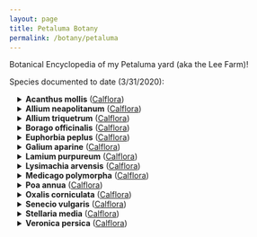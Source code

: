 ```yaml
---
layout: page
title: Petaluma Botany
permalink: /botany/petaluma
---
```


Botanical Encyclopedia of my Petaluma yard (aka the Lee Farm)!

Species documented to date (3/31/2020):

<div style="padding-left: 1em">

<details><summary><strong>Acanthus mollis</strong> (<a href="https://www.calflora.org/cgi-bin/species_query.cgi?where-calrecnum=8450">Calflora</a>)</summary>
<div style="padding-left: 2em">
<strong>Common name(s):</strong> Bear's Breech<br />
<strong>Historic household popularity:</strong> Medium-High<br />
<strong>Comment:</strong> Dad's favorite.  Highly invasive, prolific plant.  Has taken over much of the back yard, with side and front yards following.<br />
<strong>Edibility:</strong> Unknown<br />
<strong>Medicinal Uses:</strong> Traditional used to treat dislocated joints and to sooth burns.<br />
<strong>Date observed:</strong> 3/30/2020<br />
</div></details>

<details><summary><strong>Allium neapolitanum</strong> (<a href="https://www.calflora.org/cgi-bin/species_query.cgi?where-calrecnum=214">Calflora</a>)</summary>
<div style="padding-left: 2em">
<strong>Common name(s):</strong> White Garlic; Naples Garlic; False Garlic (and many more)<br />
<strong>Historic household popularity:</strong> Unknown<br />
<strong>Comment:</strong> This pretty allium has arrived in force this year near the swing in the back yard, creating a lovely array of white flower heads.  Some few are announcing themselves around the Goddess in the side yard.  An invasive plant, probably worth keeping in check, but not too aggressively.<br />
<strong>Edibility:</strong> Edible and delicious!  The small bulbs, leaves, and flowers are all tasty and with an onion-garlic flavor.  The flowers are sweet and oniony and especially tasty raw.<br />
<strong>Medicinal Uses:</strong> Nutritional value.<br />
<strong>Distribution:</strong> Not native to California.  Native to the Medditerranean Region.<br />
<strong>Date observed:</strong> 3/30/2020<br />
<a href="/assets/img/a_neapolitanum-1.jpg"><img src="/assets/img/a_neapolitanum-1.jpg" vspace="2" height="150" /></a>
<a href="/assets/img/a_neapolitanum-2.jpg"><img src="/assets/img/a_neapolitanum-2.jpg" vspace="2" height="150" /></a>
<a href="/assets/img/a_neapolitanum-3.jpg"><img src="/assets/img/a_neapolitanum-3.jpg" vspace="2" height="150" /></a>
<a href="/assets/img/a_neapolitanum-4.jpg"><img src="/assets/img/a_neapolitanum-4.jpg" vspace="2" height="150" /></a>
<a href="/assets/img/a_neapolitanum-5.jpg"><img src="/assets/img/a_neapolitanum-5.jpg" vspace="2" height="150" /></a>
<a href="/assets/img/a_neapolitanum-6.jpg"><img src="/assets/img/a_neapolitanum-6.jpg" vspace="2" height="150" /></a>
<a href="/assets/img/a_neapolitanum-7.jpg"><img src="/assets/img/a_neapolitanum-7.jpg" vspace="2" height="150" /></a>
</div></details>

<details><summary><strong>Allium triquetrum</strong> (<a href="https://www.calflora.org/cgi-bin/species_query.cgi?where-calrecnum=238">Calflora</a>)</summary>
<div style="padding-left: 2em">
<strong>Common name(s):</strong> Snow Bell; Angled Onion; Three-cornered Leek<br />
<strong>Historic household popularity:</strong> Low<br />
<strong>Comment:</strong> Dad's least favorite.  Very invasive, but now receding compared to historic levels. Flower's are very cool looking.  Common in many neighboring yards.  Has some recovering stands in the front, side, and back yard.<br />
<strong>Edibility:</strong> Delicious! We have tried raw (flowers, stalks), sauteed, vinegar pickled, and brine fermented.<br />
<strong>Medicinal Uses:</strong> Nutritional value.<br />
<strong>Date observed:</strong> 3/30/2020<br />
<a href="/assets/img/a_triquetrum-1.jpg"><img src="/assets/img/a_triquetrum-1.jpg" vspace="2" height="150" /></a>
<a href="/assets/img/a_triquetrum-2.jpg"><img src="/assets/img/a_triquetrum-2.jpg" vspace="2" height="150" /></a>
<a href="/assets/img/a_triquetrum-3.jpg"><img src="/assets/img/a_triquetrum-3.jpg" vspace="2" height="150" /></a>
<a href="/assets/img/a_triquetrum-4.jpg"><img src="/assets/img/a_triquetrum-4.jpg" vspace="2" height="150" /></a>
<a href="/assets/img/a_triquetrum-5.jpg"><img src="/assets/img/a_triquetrum-5.jpg" vspace="2" height="150" /></a>
<a href="/assets/img/a_triquetrum-6.jpg"><img src="/assets/img/a_triquetrum-6.jpg" vspace="2" height="150" /></a>
<a href="/assets/img/a_triquetrum-7.jpg"><img src="/assets/img/a_triquetrum-7.jpg" vspace="2" height="150" /></a>
</div></details>

<details><summary><strong>Borago officinalis</strong> (<a href="https://www.calflora.org/cgi-bin/species_query.cgi?where-calrecnum=1110">Calflora</a>)</summary>
<div style="padding-left: 2em">
<strong>Common name(s):</strong> Borage<br />
<strong>Historic household popularity:</strong> High<br />
<strong>Comment:</strong> Borage has gotten a bit out of control around the yard, but we aren't trying very hard to keep it in check.  I think the borage population in the yard originated from some hand-planted seeds a few years ago.  Its a pretty, pollinator friendly plant, and produces a fair amount of biomass for composting.<br />
<strong>Edibility:</strong> Edible and tasty.  Leaves can be eaten raw or cooked, flowers are a delicate raw snack to much while browsing the garden.  The seeds also edible and known for being very high in gamma-linolenic acid (GLA).<br />
<strong>Medicinal Uses:</strong> Apparently used to dispel melancholy and induce euphoria, and to treat a variety of ailments.<br />
<strong>Distribution:</strong> Not native to California.  Native to the Medditerranean Region.<br />
<strong>Date observed:</strong> 3/31/2020<br />
<a href="/assets/img/b_officinalis-1.jpg"><img src="/assets/img/b_officinalis-1.jpg" vspace="2" height="150" /></a>
<a href="/assets/img/b_officinalis-2.jpg"><img src="/assets/img/b_officinalis-2.jpg" vspace="2" height="150" /></a>
<a href="/assets/img/b_officinalis-3.jpg"><img src="/assets/img/b_officinalis-3.jpg" vspace="2" height="150" /></a>
<a href="/assets/img/b_officinalis-4.jpg"><img src="/assets/img/b_officinalis-4.jpg" vspace="2" height="150" /></a>
</div></details>

<details><summary><strong>Euphorbia peplus</strong> (<a href="https://www.calflora.org/cgi-bin/species_query.cgi?where-calrecnum=3561">Calflora</a>)</summary>
<div style="padding-left: 2em">
<strong>Common name(s):</strong> Petty Spurge<br />
<strong>Historic household popularity:</strong> Unknown<br />
<strong>Comment:</strong><br />
<strong>Edibility:</strong><br />
<strong>Medicinal Uses:</strong><br />
<strong>Distribution:</strong> Not native to California. Native to Europe, North Africa, West Asia.<br />
<strong>Date observed:</strong> 3/31/2020<br />

</div></details>

<details><summary><strong>Galium aparine</strong> (<a href="https://www.calflora.org/cgi-bin/species_query.cgi?where-calrecnum=3669">Calflora</a>)</summary>
<div style="padding-left: 2em">
<strong>Common name(s):</strong> Cleavers; Bedstraw; Catchweed<br />
<strong>Historic household popularity:</strong> Low<br />
<strong>Comment:</strong> Mom complains about this one.  It is a sticky, somewhat abrasive plant, sometimes referred to as velcro plant for that reason. This seems to pop up in a few notable spots around the yard, like around the rosemary next to the side door and in and around the square wooden planter boxes by the pond. It has teeny tiny white flowers!<br />
<strong>Edibility:</strong> Reportedly edible raw or cooked, preferably the tender tips of young shoots. I have not yet tried it.<br />
<strong>Medicinal Uses:</strong> Long history of medicinal use, in particular for skin problems and general detoxifying (cancer), along with a bunch of other stuff.  The genus is of interest to the pharmaceutical industry.<br />
<strong>Distribution:</strong> California Native!<br />
<strong>Date observed:</strong> 3/30/2020<br />
</div></details>

<details><summary><strong>Lamium purpureum</strong> (<a href="https://www.calflora.org/cgi-bin/species_query.cgi?where-calrecnum=4562">Calflora</a>)</summary>
<div style="padding-left: 2em">
<strong>Common name(s):</strong> Purple Deadnettle; Henbit<br />
<strong>Historic household popularity:</strong> Unknown<br />
<strong>Comment:</strong> A lovely, colorful, and abundant weed in the back yard.<br />
<strong>Edibility:</strong> Edible.  I've nibbled leaves (fine), but not tried cooking.  Flowers are tiny but can be sweet!<br />
<strong>Medicinal Uses:</strong> Leaves can be used to treat wounds, maybe some other stuff.<br />
<strong>Date observed:</strong> 3/30/2020<br />
<a href="/assets/img/l_purpureum-1.jpg"><img src="/assets/img/l_purpureum-1.jpg" vspace="2" height="150" /></a>
<a href="/assets/img/l_purpureum-2.jpg"><img src="/assets/img/l_purpureum-2.jpg" vspace="2" height="150" /></a>
<a href="/assets/img/l_purpureum-3.jpg"><img src="/assets/img/l_purpureum-3.jpg" vspace="2" height="150" /></a>
<a href="/assets/img/l_purpureum-4.jpg"><img src="/assets/img/l_purpureum-4.jpg" vspace="2" height="150" /></a>
<a href="/assets/img/l_purpureum-5.jpg"><img src="/assets/img/l_purpureum-5.jpg" vspace="2" height="150" /></a>
</div></details>

<details><summary><strong>Lysimachia arvensis</strong> (<a href="https://www.calflora.org/cgi-bin/species_query.cgi?where-calrecnum=13206">Calflora</a>)</summary>
<div style="padding-left: 2em">
<strong>Common name(s):</strong> Scarlet Pimpernel<br />
<strong>Historic household popularity:</strong> Unknown<br />
<strong>Comment:</strong><br />
<strong>Edibility:</strong><br />
<strong>Medicinal Uses:</strong><br />
<strong>Date observed:</strong> 3/31/2020<br />
<a href="/assets/img/l_arvensis-1.jpg"><img src="/assets/img/l_arvensis-1.jpg" vspace="2" height="150" /></a>
<a href="/assets/img/l_arvensis-2.jpg"><img src="/assets/img/l_arvensis-2.jpg" vspace="2" height="150" /></a>
<a href="/assets/img/l_arvensis-3.jpg"><img src="/assets/img/l_arvensis-3.jpg" vspace="2" height="150" /></a>
<a href="/assets/img/l_arvensis-4.jpg"><img src="/assets/img/l_arvensis-4.jpg" vspace="2" height="150" /></a>
</div></details>

<details><summary><strong>Medicago polymorpha</strong> (<a href="https://www.calflora.org/cgi-bin/species_query.cgi?where-calrecnum=5385">Calflora</a>)</summary>
<div style="padding-left: 2em">
<strong>Common name(s):</strong> Burr Clover<br />
<strong>Historic household popularity:</strong> Unknown<br />
<strong>Comment:</strong> <br />
<strong>Edibility:</strong><br />
<strong>Medicinal Uses:</strong><br />
<strong>Date observed:</strong> 3/31/2020<br />
<a href="/assets/img/m_polymorpha-1.jpg"><img src="/assets/img/m_polymorpha-1.jpg" vspace="2" height="150" /></a>
<a href="/assets/img/m_polymorpha-2.jpg"><img src="/assets/img/m_polymorpha-2.jpg" vspace="2" height="150" /></a>
<a href="/assets/img/m_polymorpha-3.jpg"><img src="/assets/img/m_polymorpha-3.jpg" vspace="2" height="150" /></a>
<a href="/assets/img/m_polymorpha-4.jpg"><img src="/assets/img/m_polymorpha-4.jpg" vspace="2" height="150" /></a>
<a href="/assets/img/m_polymorpha-5.jpg"><img src="/assets/img/m_polymorpha-5.jpg" vspace="2" height="150" /></a>
<a href="/assets/img/m_polymorpha-6.jpg"><img src="/assets/img/m_polymorpha-6.jpg" vspace="2" height="150" /></a>
</div></details>

<details><summary><strong>Poa annua</strong> (<a href="https://www.calflora.org/cgi-bin/species_query.cgi?where-calrecnum=6658">Calflora</a>)</summary>
<div style="padding-left: 2em">
<strong>Common name(s):</strong> Annual Bluegrass<br />
<strong>Historic household popularity:</strong> Unknown<br />
<strong>Comment:</strong> <br />
<strong>Edibility:</strong> <br />
<strong>Medicinal Uses:</strong> <br />
<strong>Distribution:</strong> <br />
<strong>Date observed:</strong> 3/31/2020<br />
</div></details>

<details><summary><strong>Oxalis corniculata</strong> (<a href="https://www.calflora.org/cgi-bin/species_query.cgi?where-calrecnum=6010">Calflora</a>)</summary>
<div style="padding-left: 2em">
<strong>Common name(s):</strong> Creeping Woodsorrel<br />
<strong>Historic household popularity:</strong> Unknown<br />
<strong>Comment:</strong> <br />
<strong>Edibility:</strong> Edible raw or cooked. The leaves and flowers are tart and tasty for a quick nibble.<br />
<strong>Medicinal Uses:</strong> Seems to have plenty.<br />
<strong>Distribution:</strong> Not native to California.  Likely native to south-east Asia, but now naturalized in California.<br />
<strong>Date observed:</strong> 3/31/2020<br />
<a href="/assets/img/o_corniculata-1.jpg"><img src="/assets/img/o_corniculata-1.jpg" vspace="2" height="150" /></a>
<a href="/assets/img/o_corniculata-2.jpg"><img src="/assets/img/o_corniculata-2.jpg" vspace="2" height="150" /></a>
<a href="/assets/img/o_corniculata-3.jpg"><img src="/assets/img/o_corniculata-3.jpg" vspace="2" height="150" /></a>
<a href="/assets/img/o_corniculata-4.jpg"><img src="/assets/img/o_corniculata-4.jpg" vspace="2" height="150" /></a>
<a href="/assets/img/o_corniculata-5.jpg"><img src="/assets/img/o_corniculata-5.jpg" vspace="2" height="150" /></a>
<a href="/assets/img/o_corniculata-6.jpg"><img src="/assets/img/o_corniculata-6.jpg" vspace="2" height="150" /></a>
<a href="/assets/img/o_corniculata-7.jpg"><img src="/assets/img/o_corniculata-7.jpg" vspace="2" height="150" /></a>
</div></details>

<details><summary><strong>Senecio vulgaris</strong> (<a href="https://www.calflora.org/cgi-bin/species_query.cgi?where-calrecnum=7524">Calflora</a>)</summary>
<div style="padding-left: 2em">
<strong>Common name(s):</strong> Common Groundsel; Old Man in the Spring<br />
<strong>Historic household popularity:</strong> Unknown<br />
<strong>Comment:</strong><br />
<strong>Edibility:</strong><br />
<strong>Medicinal Uses:</strong><br />
<strong>Date observed:</strong> 3/31/2020<br />
<a href="/assets/img/s_vulgaris-1.jpg"><img src="/assets/img/s_vulgaris-1.jpg" vspace="2" height="150" /></a>
<a href="/assets/img/s_vulgaris-2.jpg"><img src="/assets/img/s_vulgaris-2.jpg" vspace="2" height="150" /></a>
<a href="/assets/img/s_vulgaris-3.jpg"><img src="/assets/img/s_vulgaris-3.jpg" vspace="2" height="150" /></a>
<a href="/assets/img/s_vulgaris-4.jpg"><img src="/assets/img/s_vulgaris-4.jpg" vspace="2" height="150" /></a>
</div></details>

<details><summary><strong>Stellaria media</strong> (<a href="https://www.calflora.org/cgi-bin/species_query.cgi?where-calrecnum=7776">Calflora</a>)</summary>
<div style="padding-left: 2em">
<strong>Common name(s):</strong> Chickweed<br />
<strong>Historic household popularity:</strong> Unknown<br />
<strong>Comment:</strong><br />
<strong>Edibility:</strong><br />
<strong>Medicinal Uses:</strong><br />
<strong>Date observed:</strong> 3/31/2020<br />
<a href="/assets/img/s_media-1.jpg"><img src="/assets/img/s_media-1.jpg" vspace="2" height="150" /></a>
<a href="/assets/img/s_media-2.jpg"><img src="/assets/img/s_media-2.jpg" vspace="2" height="150" /></a>
<a href="/assets/img/s_media-3.jpg"><img src="/assets/img/s_media-3.jpg" vspace="2" height="150" /></a>
<a href="/assets/img/s_media-4.jpg"><img src="/assets/img/s_media-4.jpg" vspace="2" height="150" /></a>
<a href="/assets/img/s_media-5.jpg"><img src="/assets/img/s_media-5.jpg" vspace="2" height="150" /></a>
</div></details>

<details><summary><strong>Veronica persica</strong> (<a href="https://www.calflora.org/cgi-bin/species_query.cgi?where-calrecnum=8253">Calflora</a>)</summary>
<div style="padding-left: 2em">
<strong>Common name(s):</strong> Bird's Eye Speedwell<br />
<strong>Historic household popularity:</strong> Unknown<br />
<strong>Comment:</strong><br />
<strong>Edibility:</strong><br />
<strong>Medicinal Uses:</strong><br />
<strong>Date observed:</strong> 3/31/2020<br />
</div></details>

</div>

